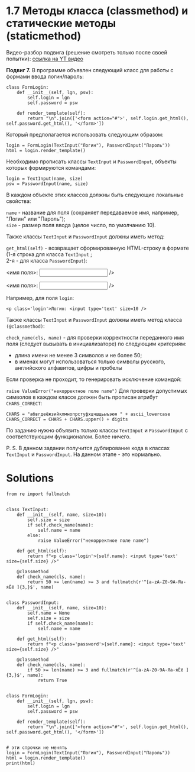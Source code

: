 # 1.7 Методы класса (classmethod) и статические методы (staticmethod)

Видео-разбор подвига (решение смотреть только после
своей попытки): [ссылка на YT видео](https://youtu.be/D02X5B6zLi8)

**Подвиг 7.** В программе объявлен следующий класс
для работы с формами ввода логин/пароль:
```
class FormLogin:
    def __init__(self, lgn, psw):
        self.login = lgn
        self.password = psw
```
```
    def render_template(self):
        return "\n".join(['<form action="#">', self.login.get_html(), self.password.get_html(), '</form>'])
```
Который предполагается использовать следующим образом:
```
login = FormLogin(TextInput("Логин"), PasswordInput("Пароль"))
html = login.render_template()
```
Необходимо прописать классы `TextInput` и `PasswordInput`, 
объекты которых формируются командами:
```
login = TextInput(name, size)
psw = PasswordInput(name, size)
```
В каждом объекте этих классов должны быть следующие
локальные свойства:

`name` - название для поля (сохраняет передаваемое имя, например, "Логин" или "Пароль");\
`size` - размер поля ввода (целое число, по умолчанию 10).

Также классы `TextInput` и `PasswordInput` должны иметь метод:

`get_html(self)` - возвращает сформированную HTML-строку в
формате (1-я строка для класса `TextInput` ;\
2-я - для класса `PasswordInput`):

<p class='login'><имя поля>: <input type='text' size=<размер поля> />
<p class='password'><имя поля>: <input type='text' size=<размер поля> />

Например, для поля `login`:

`<p class='login'>Логин: <input type='text' size=10 />`

Также классы `TextInput` и `PasswordInput` должны иметь метод
класса `(@classmethod)`:

`check_name(cls, name)` - для проверки корректности переданного
имя поля (следует вызывать в инициализаторе) по следующим критериям:

- длина имени не менее 3 символов и не более 50;
- в именах могут использоваться только символы русского, английского алфавитов, цифры и пробелы

Если проверка не проходит, то генерировать исключение командой:

`raise ValueError("некорректное поле name")`
Для проверки допустимых символов в каждом классе должен быть
прописан атрибут `CHARS_CORRECT`:
```
CHARS = "абвгдеёжзийклмнопрстуфхцчшщьыъэюя " + ascii_lowercase
CHARS_CORRECT = CHARS + CHARS.upper() + digits
```
По заданию нужно объявить только классы `TextInput` и `PasswordInput`
с соответствующим функционалом. Более ничего.

P. S. В данном задании получится дублирование кода в классах
`TextInput` и `PasswordInput`. На данном этапе - это нормально.

# Solutions

```
from re import fullmatch


class TextInput:
    def __init__(self, name, size=10):
        self.size = size
        if self.check_name(name):
            self.name = name
        else:
            raise ValueError("некорректное поле name")

    def get_html(self):
        return f"<p class='login'>{self.name}: <input type='text' size={self.size} />"

    @classmethod
    def check_name(cls, name):
        return 50 >= len(name) >= 3 and fullmatch(r'^[a-zA-Z0-9А-Яа-яЁё ]{3,}$', name)


class PasswordInput:
    def __init__(self, name, size=10):
        self.name = None
        self.size = size
        if self.check_name(name):
            self.name = name

    def get_html(self):
        return f"<p class='password'>{self.name}: <input type='text' size={self.size} />"

    @classmethod
    def check_name(cls, name):
        if 50 >= len(name) >= 3 and fullmatch(r'^[a-zA-Z0-9А-Яа-яЁё ]{3,}$', name):
            return True


class FormLogin:
    def __init__(self, lgn, psw):
        self.login = lgn
        self.password = psw

    def render_template(self):
        return "\n".join(['<form action="#">', self.login.get_html(), self.password.get_html(), '</form>'])


# эти строчки не менять
login = FormLogin(TextInput("Логин"), PasswordInput("Пароль"))
html = login.render_template()
print(html)
```
